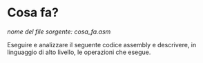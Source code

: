 # Cosa fa?

*nome del file sorgente: cosa_fa.asm*

Eseguire e analizzare il seguente codice assembly e descrivere, in linguaggio di alto livello, le operazioni che esegue.

